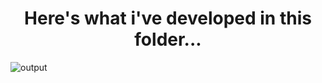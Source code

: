 <h1 align="center">Here's what i've developed in this folder...</h1>

![output](https://github.com/tanishqsoni24/cohort-2-essentials/blob/main/week-0/output.png)
